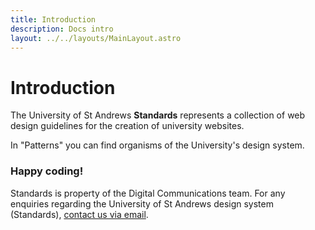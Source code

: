 ```yaml
---
title: Introduction
description: Docs intro
layout: ../../layouts/MainLayout.astro
---
```


# Introduction

The University of St Andrews **Standards** represents a collection of web design guidelines for the creation of university websites.

In "Patterns" you can find organisms of the University's design system.

### Happy coding!



Standards is property of the Digital Communications team.
For any enquiries regarding the University of St Andrews design system (Standards), [contact us via email](mailto:digitalcommunications@st-andrews.ac.uk).

